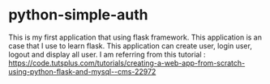# python-simple-auth

This is my first application that using flask framework. This application is an case that I use to learn flask. This application can create user, login user, logout and display all user. I am referring from this tutorial : https://code.tutsplus.com/tutorials/creating-a-web-app-from-scratch-using-python-flask-and-mysql--cms-22972